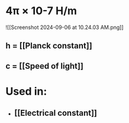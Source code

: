 # 4π × 10-7 H/m
![[Screenshot 2024-09-06 at 10.24.03 AM.png]]
## h = [[Planck constant]]
## c = [[Speed of light]]

# Used in:
- ## [[Electrical constant]]


